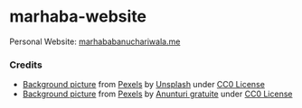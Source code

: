 # marhaba-website
Personal Website: [marhababanuchariwala.me](marhababaunchariwala.me)


### Credits

- [Background picture](https://www.pexels.com/photo/desk-lamp-and-computer-laptop-on-table-201477/) from [Pexels](https://www.pexels.com/) by [Unsplash](https://www.pexels.com/u/unsplash/) under [CC0 License](https://creativecommons.org/publicdomain/zero/1.0/)
- [Background picture](https://www.pexels.com/photo/stars-sky-night-galaxy-14676/) from [Pexels](https://www.pexels.com/) by [Anunturi gratuite](https://www.pexels.com/u/anunturigratuite/) under [CC0 License](https://creativecommons.org/publicdomain/zero/1.0/)

